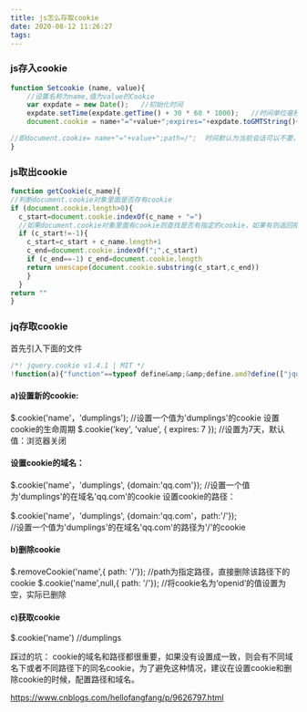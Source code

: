 ```yaml
---
title: js怎么存取cookie
date: 2020-08-12 11:26:27
tags:
---
```


### js存入cookie

```javascript
function Setcookie (name, value){ 
    //设置名称为name,值为value的Cookie
    var expdate = new Date();   //初始化时间
    expdate.setTime(expdate.getTime() + 30 * 60 * 1000);   //时间单位毫秒
    document.cookie = name+"="+value+";expires="+expdate.toGMTString()+";path=/";

//即document.cookie= name+"="+value+";path=/";  时间默认为当前会话可以不要，但路径要填写，因为JS的默认路径是当前页，如果不填，此cookie只在当前页面生效！
}
```
<!-- more -->
### js取出cookie

```javascript
function getCookie(c_name){
//判断document.cookie对象里面是否存有cookie
if (document.cookie.length>0){
  c_start=document.cookie.indexOf(c_name + "=")
  //如果document.cookie对象里面有cookie则查找是否有指定的cookie，如果有则返回指定的cookie值，如果没有则返回空字符串
  if (c_start!=-1){ 
    c_start=c_start + c_name.length+1 
    c_end=document.cookie.indexOf(";",c_start)
    if (c_end==-1) c_end=document.cookie.length
    return unescape(document.cookie.substring(c_start,c_end))
    } 
  }
return ""
}
```

### jq存取cookie
首先引入下面的文件
```javascript
/*! jquery.cookie v1.4.1 | MIT */
!function(a){"function"==typeof define&amp;&amp;define.amd?define(["jquery"],a):"object"==typeof exports?a(require("jquery")):a(jQuery)}(function(a){function b(a){return h.raw?a:encodeURIComponent(a)}function c(a){return h.raw?a:decodeURIComponent(a)}function d(a){return b(h.json?JSON.stringify(a):String(a))}function e(a){0===a.indexOf('"')&amp;&amp;(a=a.slice(1,-1).replace(/\\"/g,'"').replace(/\\\\/g,"\\"));try{return a=decodeURIComponent(a.replace(g," ")),h.json?JSON.parse(a):a}catch(b){}}function f(b,c){var d=h.raw?b:e(b);return a.isFunction(c)?c(d):d}var g=/\+/g,h=a.cookie=function(e,g,i){if(void 0!==g&amp;&amp;!a.isFunction(g)){if(i=a.extend({},h.defaults,i),"number"==typeof i.expires){var j=i.expires,k=i.expires=new Date;k.setTime(+k+864e5*j)}return document.cookie=[b(e),"=",d(g),i.expires?"; expires="+i.expires.toUTCString():"",i.path?"; path="+i.path:"",i.domain?"; domain="+i.domain:"",i.secure?"; secure":""].join("")}for(var l=e?void 0:{},m=document.cookie?document.cookie.split("; "):[],n=0,o=m.length;o>n;n++){var p=m[n].split("="),q=c(p.shift()),r=p.join("=");if(e&amp;&amp;e===q){l=f(r,g);break}e||void 0===(r=f(r))||(l[q]=r)}return l};h.defaults={},a.removeCookie=function(b,c){return void 0===a.cookie(b)?!1:(a.cookie(b,"",a.extend({},c,{expires:-1})),!a.cookie(b))}});
```

#### a)设置新的cookie:

$.cookie('name'，'dumplings');  //设置一个值为'dumplings'的cookie
设置cookie的生命周期
 $.cookie('key', 'value', { expires: 7 }); //设置为7天，默认值：浏览器关闭

#### 设置cookie的域名：
$.cookie('name'，'dumplings', {domain:'qq.com'});   //设置一个值为'dumplings'的在域名'qq.com'的cookie
设置cookie的路径：

$.cookie('name'，'dumplings', {domain:'qq.com'，path:'/'});  
//设置一个值为'dumplings'的在域名'qq.com'的路径为'/'的cookie
#### b)删除cookie

$.removeCookie('name',{ path: '/'}); //path为指定路径，直接删除该路径下的cookie
$.cookie('name',null,{ path: '/'}); //将cookie名为&lsquo;openid&rsquo;的值设置为空，实际已删除
#### c)获取cookie

$.cookie('name')   //dumplings

踩过的坑： 
cookie的域名和路径都很重要，如果没有设置成一致，则会有不同域名下或者不同路径下的同名cookie，为了避免这种情况，建议在设置cookie和删除cookie的时候，配置路径和域名。

https://www.cnblogs.com/hellofangfang/p/9626797.html